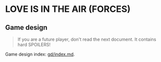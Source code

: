 # LOVE IS IN THE AIR (FORCES)
## Game design
> If you are a future player, don't read the next document. It contains hard
> SPOILERS!

Game design index: [gd/index.md](gd/index.md).
